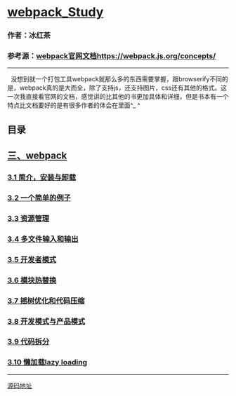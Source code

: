 # [webpack_Study](https://github.com/hblvsjtu/webpack_Study/blob/master/README.md)
        

### 作者：冰红茶  
### 参考源：[webpack官网文档https://webpack.js.org/concepts/](https://webpack.js.org/concepts/)  
        
------    
        

        
   没想到就一个打包工具webpack就那么多的东西需要掌握，跟browserify不同的是，webpack真的是大而全，除了支持js，还支持图片，css还有其他的格式。这一次我直接看官网的文档，感觉讲的比其他的书更加具体和详细，但是书本有一个特点比文档要好的是有很多作者的体会在里面^_ ^   
  
## 目录

## [三、webpack](https://github.com/hblvsjtu/webpack_Study/blob/master/README.md#3)
### [3.1 简介，安装与卸载](https://github.com/hblvsjtu/webpack_Study/blob/master/README.md#3.1)
### [3.2 一个简单的例子](https://github.com/hblvsjtu/webpack_Study/blob/master/README.md#3.2) 
### [3.3 资源管理](https://github.com/hblvsjtu/webpack_Study/blob/master/README.md#3.3)
### [3.4 多文件输入和输出](https://github.com/hblvsjtu/webpack_Study/blob/master/README.md#3.4) 
### [3.5 开发者模式](https://github.com/hblvsjtu/webpack_Study/blob/master/README.md#3.5)  
### [3.6 模块热替换](https://github.com/hblvsjtu/webpack_Study/blob/master/README.md#3.6) 
### [3.7 摇树优化和代码压缩](https://github.com/hblvsjtu/webpack_Study/blob/master/README.md#3.7)
### [3.8 开发模式与产品模式](https://github.com/hblvsjtu/webpack_Study/blob/master/README.md#3.8)
### [3.9 代码拆分](https://github.com/hblvsjtu/webpack_Study/blob/master/README.md#3.9)
### [3.10 懒加载lazy loading](https://github.com/hblvsjtu/webpack_Study/blob/master/README.md#3.10)

        
------
        
[源码地址](https://github.com/hblvsjtu/React_Study/tree/master/webpacktest)  


                
















